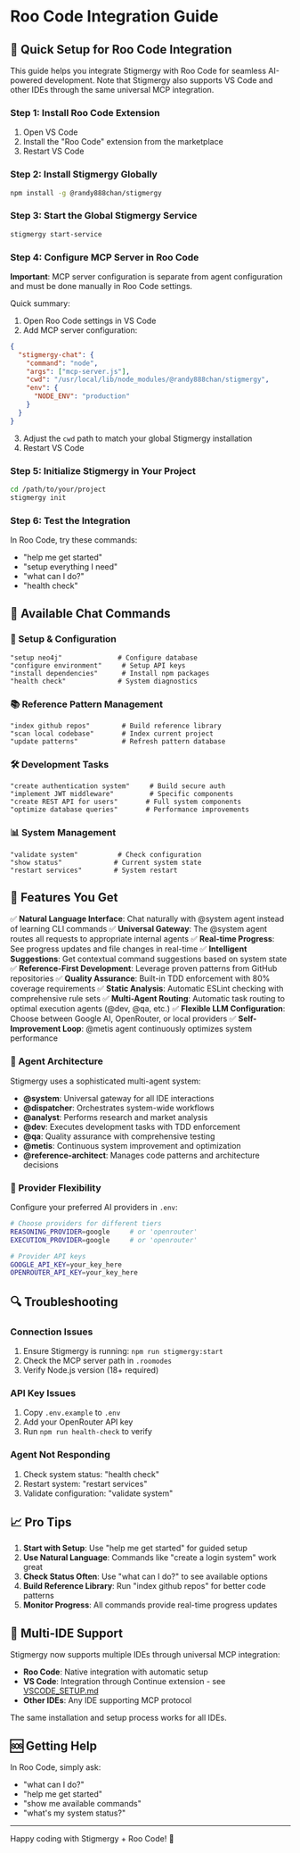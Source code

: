 # Roo Code Integration Guide

## 🚀 Quick Setup for Roo Code Integration

This guide helps you integrate Stigmergy with Roo Code for seamless AI-powered development. Note that Stigmergy also supports VS Code and other IDEs through the same universal MCP integration.

### Step 1: Install Roo Code Extension
1. Open VS Code
2. Install the "Roo Code" extension from the marketplace
3. Restart VS Code

### Step 2: Install Stigmergy Globally

```bash
npm install -g @randy888chan/stigmergy
```

### Step 3: Start the Global Stigmergy Service

```bash
stigmergy start-service
```

### Step 4: Configure MCP Server in Roo Code

**Important**: MCP server configuration is separate from agent configuration and must be done manually in Roo Code settings.

Quick summary:
1. Open Roo Code settings in VS Code
2. Add MCP server configuration:

```json
{
  "stigmergy-chat": {
    "command": "node",
    "args": ["mcp-server.js"],
    "cwd": "/usr/local/lib/node_modules/@randy888chan/stigmergy",
    "env": {
      "NODE_ENV": "production"
    }
  }
}
```

3. Adjust the `cwd` path to match your global Stigmergy installation
4. Restart VS Code

### Step 5: Initialize Stigmergy in Your Project

```bash
cd /path/to/your/project
stigmergy init
```

### Step 6: Test the Integration

In Roo Code, try these commands:
- "help me get started"
- "setup everything I need"
- "what can I do?"
- "health check"

## 💬 Available Chat Commands

### 🔧 Setup & Configuration
```
"setup neo4j"              # Configure database
"configure environment"     # Setup API keys
"install dependencies"      # Install npm packages
"health check"             # System diagnostics
```

### 📚 Reference Pattern Management
```
"index github repos"        # Build reference library
"scan local codebase"       # Index current project
"update patterns"           # Refresh pattern database
```

### 🛠️ Development Tasks
```
"create authentication system"     # Build secure auth
"implement JWT middleware"         # Specific components
"create REST API for users"       # Full system components
"optimize database queries"       # Performance improvements
```

### 📊 System Management
```
"validate system"          # Check configuration
"show status"             # Current system state
"restart services"        # System restart
```

## 🎯 Features You Get

✅ **Natural Language Interface**: Chat naturally with @system agent instead of learning CLI commands
✅ **Universal Gateway**: The @system agent routes all requests to appropriate internal agents
✅ **Real-time Progress**: See progress updates and file changes in real-time
✅ **Intelligent Suggestions**: Get contextual command suggestions based on system state
✅ **Reference-First Development**: Leverage proven patterns from GitHub repositories
✅ **Quality Assurance**: Built-in TDD enforcement with 80% coverage requirements
✅ **Static Analysis**: Automatic ESLint checking with comprehensive rule sets
✅ **Multi-Agent Routing**: Automatic task routing to optimal execution agents (@dev, @qa, etc.)
✅ **Flexible LLM Configuration**: Choose between Google AI, OpenRouter, or local providers
✅ **Self-Improvement Loop**: @metis agent continuously optimizes system performance

### 🧠 Agent Architecture

Stigmergy uses a sophisticated multi-agent system:

- **@system**: Universal gateway for all IDE interactions
- **@dispatcher**: Orchestrates system-wide workflows 
- **@analyst**: Performs research and market analysis
- **@dev**: Executes development tasks with TDD enforcement
- **@qa**: Quality assurance with comprehensive testing
- **@metis**: Continuous system improvement and optimization
- **@reference-architect**: Manages code patterns and architecture decisions

### 🔧 Provider Flexibility

Configure your preferred AI providers in `.env`:

```bash
# Choose providers for different tiers
REASONING_PROVIDER=google     # or 'openrouter'
EXECUTION_PROVIDER=google     # or 'openrouter'

# Provider API keys
GOOGLE_API_KEY=your_key_here
OPENROUTER_API_KEY=your_key_here
```

## 🔍 Troubleshooting

### Connection Issues
1. Ensure Stigmergy is running: `npm run stigmergy:start`
2. Check the MCP server path in `.roomodes`
3. Verify Node.js version (18+ required)

### API Key Issues
1. Copy `.env.example` to `.env`
2. Add your OpenRouter API key
3. Run `npm run health-check` to verify

### Agent Not Responding
1. Check system status: "health check"
2. Restart system: "restart services"
3. Validate configuration: "validate system"

## 📈 Pro Tips

1. **Start with Setup**: Use "help me get started" for guided setup
2. **Use Natural Language**: Commands like "create a login system" work great
3. **Check Status Often**: Use "what can I do?" to see available options
4. **Build Reference Library**: Run "index github repos" for better code patterns
5. **Monitor Progress**: All commands provide real-time progress updates

## 🔄 Multi-IDE Support

Stigmergy now supports multiple IDEs through universal MCP integration:
- **Roo Code**: Native integration with automatic setup
- **VS Code**: Integration through Continue extension - see [VSCODE_SETUP.md](../VSCODE_SETUP.md)
- **Other IDEs**: Any IDE supporting MCP protocol

The same installation and setup process works for all IDEs.

## 🆘 Getting Help

In Roo Code, simply ask:
- "what can I do?"
- "help me get started"
- "show me available commands"
- "what's my system status?"

---

Happy coding with Stigmergy + Roo Code! 🚀